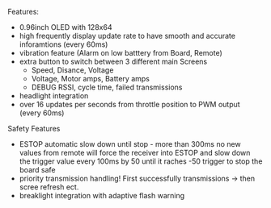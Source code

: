 Features:

- 0.96inch OLED with 128x64
- high frequently display update rate to have smooth and accurate inforamtions (every 60ms)
- vibration feature (Alarm on low batttery from Board, Remote)
- extra button to switch between 3 different main Screens 
  - Speed, Disance, Voltage
  - Voltage, Motor amps, Battery amps
  - DEBUG RSSI, cycle time, failed transmissions
- headlight integration
- over 16 updates per seconds from throttle position to PWM output (every 60ms)

Safety Features

- ESTOP automatic slow down until stop - more than 300ms no new values from remote will force the receiver
	into ESTOP and slow down the trigger value every 100ms by 50 until it raches -50 trigger to stop the board safe
- priority transmission handling! First successfully transmissions -> then scree refresh ect.
- breaklight integration with adaptive flash warning
